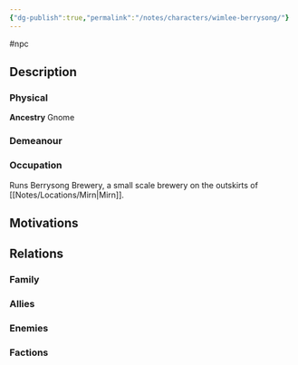 ```yaml
---
{"dg-publish":true,"permalink":"/notes/characters/wimlee-berrysong/"}
---
```


#npc 

## Description
### Physical
**Ancestry** Gnome



### Demeanour

### Occupation
Runs Berrysong Brewery, a small scale brewery on the outskirts of [[Notes/Locations/Mirn\|Mirn]].

## Motivations


## Relations
### Family
### Allies
### Enemies
### Factions

 
